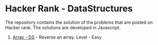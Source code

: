 # Hacker Rank - DataStructures

The repository contains the solution of the problems that are posted on Hacker rank. The solutions are developed in Javascript.

1. [Array - DS](https://github.com/Namratasanger/HackerRank-DataStructures/blob/master/Array-DS.js) - Reverse an array.
    Level - Easy
